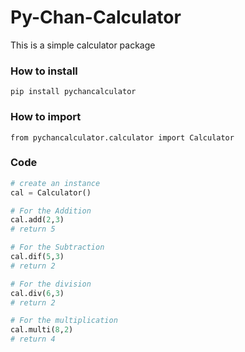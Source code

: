# Py-Chan-Calculator
This is a simple calculator package

### How to install
```shell
pip install pychancalculator
```

### How to import
```pycon
from pychancalculator.calculator import Calculator
```

### Code
```python
# create an instance
cal = Calculator()

# For the Addition
cal.add(2,3)
# return 5 

# For the Subtraction
cal.dif(5,3)
# return 2

# For the division
cal.div(6,3)
# return 2 

# For the multiplication
cal.multi(8,2)
# return 4 
```

